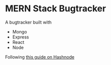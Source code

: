 # MERN Stack Bugtracker

A bugtracker built with

- Mongo
- Express
- React
- Node

Following [this guide on Hashnode](https://hashnode.com/post/react-tutorial-using-mern-stack-ciiyus9m700qqge53mer0isxz)
